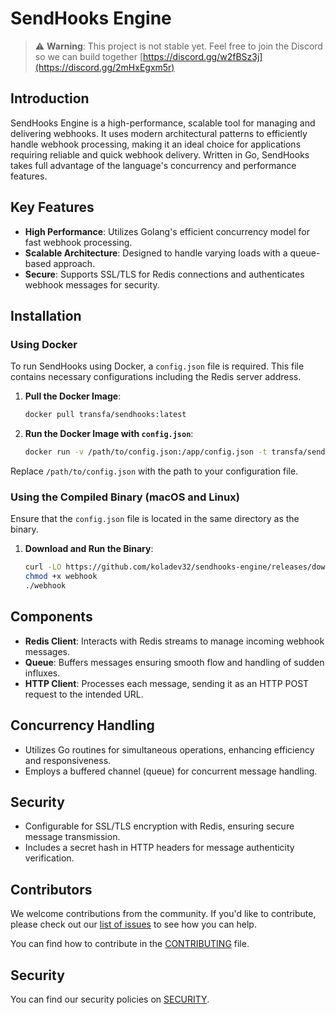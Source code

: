 # SendHooks Engine
> ⚠️ **Warning**: This project is not stable yet. Feel free to join the Discord so we can build together [https://discord.gg/w2fBSz3j](https://discord.gg/2mHxEgxm5r)

## Introduction
SendHooks Engine is a high-performance, scalable tool for managing and delivering webhooks. It uses modern architectural patterns to efficiently handle webhook processing, making it an ideal choice for applications requiring reliable and quick webhook delivery. Written in Go, SendHooks takes full advantage of the language's concurrency and performance features.

## Key Features
- **High Performance**: Utilizes Golang's efficient concurrency model for fast webhook processing.
- **Scalable Architecture**: Designed to handle varying loads with a queue-based approach.
- **Secure**: Supports SSL/TLS for Redis connections and authenticates webhook messages for security.

## Installation

### Using Docker
To run SendHooks using Docker, a `config.json` file is required. This file contains necessary configurations including the Redis server address.

1. **Pull the Docker Image**:
   ```bash
   docker pull transfa/sendhooks:latest
   ```

2. **Run the Docker Image with `config.json`**:
   ```bash
   docker run -v /path/to/config.json:/app/config.json -t transfa/sendhooks
   ```
Replace `/path/to/config.json` with the path to your configuration file.

### Using the Compiled Binary (macOS and Linux)

Ensure that the `config.json` file is located in the same directory as the binary.

1. **Download and Run the Binary**:
   ```bash
   curl -LO https://github.com/koladev32/sendhooks-engine/releases/download/v0.0.1/webhook
   chmod +x webhook
   ./webhook
   ```

## Components
- **Redis Client**: Interacts with Redis streams to manage incoming webhook messages.
- **Queue**: Buffers messages ensuring smooth flow and handling of sudden influxes.
- **HTTP Client**: Processes each message, sending it as an HTTP POST request to the intended URL.

## Concurrency Handling
- Utilizes Go routines for simultaneous operations, enhancing efficiency and responsiveness.
- Employs a buffered channel (queue) for concurrent message handling.

## Security
- Configurable for SSL/TLS encryption with Redis, ensuring secure message transmission.
- Includes a secret hash in HTTP headers for message authenticity verification.

## Contributors
We welcome contributions from the community. If you'd like to contribute, please check out our [list of issues](https://github.com/koladev32/sendhooks-engine/issues) to see how you can help.

You can find how to contribute in the [CONTRIBUTING](CONTRIBUTING.md) file.

## Security

You can find our security policies on [SECURITY](SECURITY.md).
